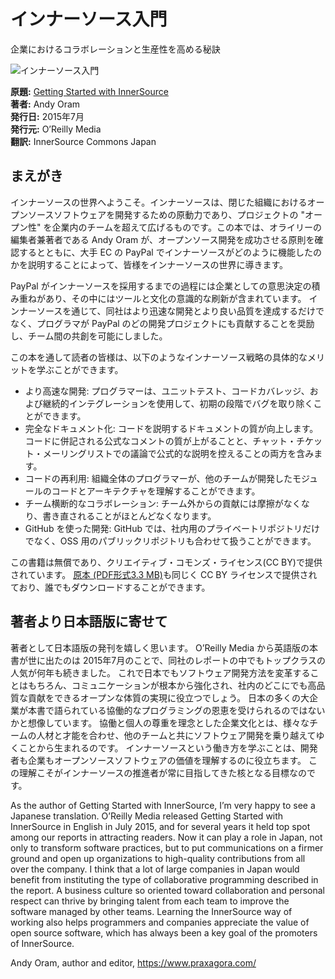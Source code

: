 # インナーソース入門

企業におけるコラボレーションと生産性を高める秘訣

![インナーソース入門][cover-image]

**原題:** [Getting Started with InnerSource](https://innersourcecommons.org/learn/books/getting-started-with-innersource/)<br />
**著者:** Andy Oram<br />
**発行日:** 2015年7月<br />
**発行元:** O’Reilly Media<br />
**翻訳:** InnerSource Commons Japan

## まえがき

インナーソースの世界へようこそ。インナーソースは、閉じた組織におけるオープンソースソフトウェアを開発するための原動力であり、プロジェクトの "オープン性" を企業内のチームを超えて広げるものです。この本では、オライリーの編集者兼著者である Andy Oram が、オープンソース開発を成功させる原則を確認するとともに、大手 EC の PayPal でインナーソースがどのように機能したのかを説明することによって、皆様をインナーソースの世界に導きます。

PayPal がインナーソースを採用するまでの過程には企業としての意思決定の積み重ねがあり、その中にはツールと文化の意識的な刷新が含まれています。
インナーソースを通じて、同社はより迅速な開発とより良い品質を達成するだけでなく、プログラマが PayPal のどの開発プロジェクトにも貢献することを奨励し、チーム間の共創を可能にしました。

この本を通して読者の皆様は、以下のようなインナーソース戦略の具体的なメリットを学ぶことができます。

* より高速な開発: プログラマーは、ユニットテスト、コードカバレッジ、および継続的インテグレーションを使用して、初期の段階でバグを取り除くことができます。
* 完全なドキュメント化: コードを説明するドキュメントの質が向上します。コードに併記される公式なコメントの質が上がることと、チャット・チケット・メーリングリストでの議論で公式的な説明を控えることの両方を含みます。
* コードの再利用: 組織全体のプログラマーが、他のチームが開発したモジュールのコードとアーキテクチャを理解することができます。
* チーム横断的なコラボレーション: チーム外からの貢献には摩擦がなくなり、書き直されることがほとんどなくなります。
* GitHub を使った開発: GitHub では、社内用のプライベートリポジトリだけでなく、OSS 用のパブリックリポジトリも合わせて扱うことができます。

この書籍は無償であり、クリエイティブ・コモンズ・ライセンス(CC BY)で提供されています。
[原本 (PDF形式3.3 MB)](https://innersourcecommons.org/learn/books/getting-started-with-innersource/)も同じく CC BY ライセンスで提供されており、誰でもダウンロードすることができます。

[cover-image]: https://innersourcecommons.org/images/learn/books/getting-started-with-innersource-cover-thumb.jpg "インナーソース入門"

## 著者より日本語版に寄せて

著者として日本語版の発刊を嬉しく思います。
O’Reilly Media から英語版の本書が世に出たのは 2015年7月のことで、同社のレポートの中でもトップクラスの人気が何年も続きました。
これで日本でもソフトウェア開発方法を変革することはもちろん、コミュニケーションが根本から強化され、社内のどこにでも高品質な貢献をできるオープンな体質の実現に役立つでしょう。
日本の多くの大企業が本書で語られている協働的なプログラミングの恩恵を受けられるのではないかと想像しています。
協働と個人の尊重を理念とした企業文化とは、様々なチームの人材と才能を合わせ、他のチームと共にソフトウェア開発を乗り越えてゆくことから生まれるのです。
インナーソースという働き方を学ぶことは、開発者も企業もオープンソースソフトウェアの価値を理解するのに役立ちます。
この理解こそがインナーソースの推進者が常に目指してきた核となる目標なのです。

As the author of Getting Started with InnerSource, I’m very happy to see a Japanese translation.
O’Reilly Media released Getting Started with InnerSource in English in July 2015, and for several years it held top spot among our reports in attracting readers.
Now it can play a role in Japan, not only to transform software practices, but to put communications on a firmer ground and open up organizations to high-quality contributions from all over the company.
I think that a lot of large companies in Japan would benefit from instituting the type of collaborative programming described in the report.
A business culture so oriented toward collaboration and personal respect can thrive by bringing talent from each team to improve the software managed by other teams.
Learning the InnerSource way of working also helps programmers and companies appreciate the value of open source software, which has always been a key goal of the promoters of InnerSource.

Andy Oram, author and editor, https://www.praxagora.com/

